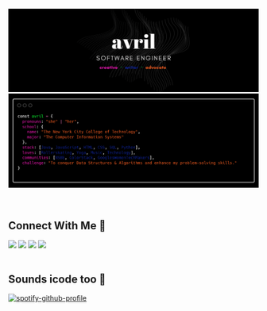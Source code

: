
![Header](https://github.com/avrilkey/avrilkey/blob/main/github/images/header.png)
![About](https://github.com/avrilkey/avrilkey/blob/main/github/images/carbon.png)

<br>

## Connect With Me 🔗   
<a href="<https://www.linkedin.com/in/avrilkey/"><img src="https://img.shields.io/badge/LinkedIn-102581?style=for-the-badge&logo=linkedin&logoColor=white" /></a>
<img src="https://img.shields.io/badge/dev.to-FF1ABF?style=for-the-badge&logo=devdotto&logoColor=white" />
<img src="https://img.shields.io/badge/Twitter-1DA1F2?style=for-the-badge&logo=twitter&logoColor=white" />
<img src="https://img.shields.io/badge/iCloud-FC5F22?style=for-the-badge&logo=icloud&logoColor=white" /> 
<br>
<br>
## Sounds icode too 🎵
[![spotify-github-profile](https://spotify-github-profile.vercel.app/api/view?uid=be2llv68ztkzjzovyy5ebl1we&cover_image=true&theme=novatorem)](https://github.com/kittinan/spotify-github-profile)

